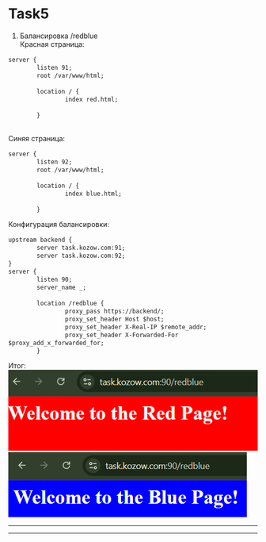 # Task5
1) Балансировка /redblue<br>
Красная страница:<br>
```
server {
        listen 91;
        root /var/www/html;

        location / {
                index red.html;

        }
```
<br>
Синяя страница:<br>

```
server {
        listen 92;
        root /var/www/html;

        location / {
                index blue.html;

        }
```
Конфигурация балансировки:
```
upstream backend {
        server task.kozow.com:91;
        server task.kozow.com:92;
}
server {
        listen 90;
        server_name _;

        location /redblue {
                proxy_pass https://backend/;
                proxy_set_header Host $host;
                proxy_set_header X-Real-IP $remote_addr;
                proxy_set_header X-Forwarded-For $proxy_add_x_forwarded_for;
        }
```
Итог:<br>
![Image alt](https://github.com/vazikk/Task5/blob/main/image1.png) <br>
![Image alt](https://github.com/vazikk/Task5/blob/main/image2.png) <br>
________________________________________________
________________________________________________


